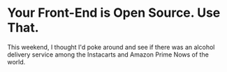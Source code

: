 # Your Front-End is Open Source. Use That.

This weekend, I thought I'd poke around and see if there was an alcohol delivery service among the Instacarts and Amazon Prime Nows of the world.